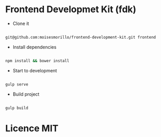 # Frontend Developmet Kit (fdk)

- Clone it
```bash

git@github.com:moisesmorillo/frontend-development-kit.git frontend

```

- Install dependencies
```bash

npm install && bower install

```

- Start to development

```bash

gulp serve

```

- Build project

```bash

gulp build


```

# Licence MIT
